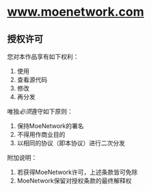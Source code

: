 # www.moenetwork.com

## 授权许可

您对本作品享有如下权利：

1. 使用
2. 查看源代码
3. 修改
4. 再分发

唯独*必须*遵守如下原则：

1. 保持MoeNetwork的署名
2. 不得用作商业目的  
2. 以相同的协议（即本协议）进行二次分发

附加说明：

1. 若获得MoeNetwork许可，上述条款皆可免除
2. MoeNetwork保留对授权条款的最终解释权